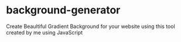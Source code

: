 # background-generator
Create Beaultiful Gradient Background for your website using this tool created by me using JavaScript
